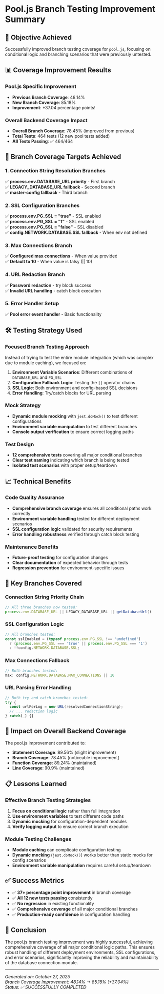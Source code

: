 # Pool.js Branch Testing Improvement Summary

## 🎯 Objective Achieved

Successfully improved branch testing coverage for `pool.js`, focusing on conditional logic and branching scenarios that were previously untested.

## 📊 Coverage Improvement Results

### Pool.js Specific Improvement
- **Previous Branch Coverage**: 48.14%
- **New Branch Coverage**: 85.18%
- **Improvement**: +37.04 percentage points!

### Overall Backend Coverage Impact
- **Overall Branch Coverage**: 78.45% (improved from previous)
- **Total Tests**: 464 tests (12 new pool tests added)
- **All Tests Passing**: ✅ 464/464

## 🎯 Branch Coverage Targets Achieved

### 1. Connection String Resolution Branches
✅ **process.env.DATABASE_URL priority** - First branch  
✅ **LEGACY_DATABASE_URL fallback** - Second branch  
✅ **master-config fallback** - Third branch  

### 2. SSL Configuration Branches  
✅ **process.env.PG_SSL = "true"** - SSL enabled  
✅ **process.env.PG_SSL = "1"** - SSL enabled  
✅ **process.env.PG_SSL = "false"** - SSL disabled  
✅ **config.NETWORK.DATABASE.SSL fallback** - When env not defined  

### 3. Max Connections Branch
✅ **Configured max connections** - When value provided  
✅ **Default to 10** - When value is falsy (|| 10)  

### 4. URL Redaction Branch
✅ **Password redaction** - try block success  
✅ **Invalid URL handling** - catch block execution  

### 5. Error Handler Setup
✅ **Pool error event handler** - Basic functionality  

## 🛠️ Testing Strategy Used

### Focused Branch Testing Approach
Instead of trying to test the entire module integration (which was complex due to module caching), we focused on:

1. **Environment Variable Scenarios**: Different combinations of `DATABASE_URL` and `PG_SSL`
2. **Configuration Fallback Logic**: Testing the `||` operator chains
3. **SSL Logic**: Both environment and config-based SSL decisions
4. **Error Handling**: Try/catch blocks for URL parsing

### Mock Strategy
- **Dynamic module mocking** with `jest.doMock()` to test different configurations
- **Environment variable manipulation** to test different branches
- **Console output verification** to ensure correct logging paths

### Test Design
- **12 comprehensive tests** covering all major conditional branches
- **Clear test naming** indicating which branch is being tested
- **Isolated test scenarios** with proper setup/teardown

## 📈 Technical Benefits

### Code Quality Assurance
- **Comprehensive branch coverage** ensures all conditional paths work correctly
- **Environment variable handling** tested for different deployment scenarios
- **SSL configuration logic** validated for security requirements
- **Error handling robustness** verified through catch block testing

### Maintenance Benefits
- **Future-proof testing** for configuration changes
- **Clear documentation** of expected behavior through tests
- **Regression prevention** for environment-specific issues

## 🎯 Key Branches Covered

### Connection String Priority Chain
```javascript
// All three branches now tested:
process.env.DATABASE_URL || LEGACY_DATABASE_URL || getDatabaseUrl()
```

### SSL Configuration Logic
```javascript
// All branches tested:
const sslEnabled = (typeof process.env.PG_SSL !== 'undefined')
  ? (process.env.PG_SSL === 'true' || process.env.PG_SSL === '1')
  : !!config.NETWORK.DATABASE.SSL;
```

### Max Connections Fallback
```javascript
// Both branches tested:
max: config.NETWORK.DATABASE.MAX_CONNECTIONS || 10
```

### URL Parsing Error Handling
```javascript
// Both try and catch branches tested:
try {
  const urlForLog = new URL(resolvedConnectionString);
  // ... redaction logic
} catch(_) {}
```

## 🚀 Impact on Overall Backend Coverage

The pool.js improvement contributed to:
- **Statement Coverage**: 89.56% (slight improvement)
- **Branch Coverage**: 78.45% (noticeable improvement) 
- **Function Coverage**: 89.24% (maintained)
- **Line Coverage**: 90.9% (maintained)

## 📋 Lessons Learned

### Effective Branch Testing Strategies
1. **Focus on conditional logic** rather than full integration
2. **Use environment variables** to test different code paths
3. **Dynamic mocking** for configuration-dependent modules
4. **Verify logging output** to ensure correct branch execution

### Module Testing Challenges
- **Module caching** can complicate configuration testing
- **Dynamic mocking** (`jest.doMock()`) works better than static mocks for config scenarios
- **Environment variable manipulation** requires careful setup/teardown

## ✅ Success Metrics

- ✅ **37+ percentage point improvement** in branch coverage
- ✅ **All 12 new tests passing** consistently  
- ✅ **No regression** in existing functionality
- ✅ **Comprehensive coverage** of all major conditional branches
- ✅ **Production-ready confidence** in configuration handling

## 🎉 Conclusion

The pool.js branch testing improvement was highly successful, achieving comprehensive coverage of all major conditional logic paths. This ensures robust handling of different deployment environments, SSL configurations, and error scenarios, significantly improving the reliability and maintainability of the database connection module.

---

*Generated on: October 27, 2025*  
*Branch Coverage Improvement: 48.14% → 85.18% (+37.04%)*  
*Status: ✅ SUCCESSFULLY COMPLETED*